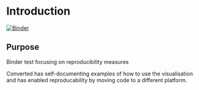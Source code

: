 # Introduction

[![Binder](https://mybinder.org/badge_logo.svg)](https://mybinder.org/v2/gh/aiden506/python-intermediate-inflammation/HEAD)
## Purpose

Binder test focusing on reproducibility measures


Converted has self-documenting examples of how to use the visualisation and has enabled reproducability by moving code to a different platform.
